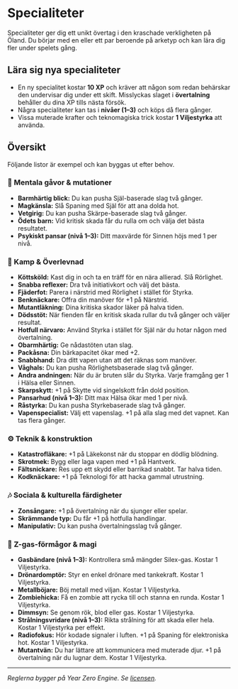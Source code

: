 # Specialiteter

Specialiteter ger dig ett unikt övertag i den kraschade verkligheten på Öland. Du börjar med en eller ett par beroende på arketyp och kan lära dig fler under spelets gång.

## Lära sig nya specialiteter
- En ny specialitet kostar **10 XP** och kräver att någon som redan behärskar den undervisar dig under ett skift. Misslyckas slaget i **övertalning** behåller du dina XP tills nästa försök.
- Några specialiteter kan tas i **nivåer (1–3)** och köps då flera gånger.
- Vissa muterade krafter och teknomagiska trick kostar **1 Viljestyrka** att använda.

## Översikt
Följande listor är exempel och kan byggas ut efter behov.

### 🧠 Mentala gåvor & mutationer
- **Barmhärtig blick:** Du kan pusha Själ-baserade slag två gånger.
- **Magkänsla:** Slå Spaning med Själ för att ana dolda hot.
- **Vetgirig:** Du kan pusha Skärpe-baserade slag två gånger.
- **Ödets barn:** Vid kritisk skada får du rulla om och välja det bästa resultatet.
- **Psykiskt pansar (nivå 1–3):** Ditt maxvärde för Sinnen höjs med 1 per nivå.

### 🔪 Kamp & Överlevnad
- **Köttsköld:** Kast dig in och ta en träff för en nära allierad. Slå Rörlighet.
- **Snabba reflexer:** Dra två initiativkort och välj det bästa.
- **Fjäderfot:** Parera i närstrid med Rörlighet i stället för Styrka.
- **Benknäckare:** Offra din manöver för +1 på Närstrid.
- **Mutantläkning:** Dina kritiska skador läker på halva tiden.
- **Dödsstöt:** När fienden får en kritisk skada rullar du två gånger och väljer resultat.
- **Hotfull närvaro:** Använd Styrka i stället för Själ när du hotar någon med övertalning.
- **Obarmhärtig:** Ge nådastöten utan slag.
- **Packåsna:** Din bärkapacitet ökar med +2.
- **Snabbhand:** Dra ditt vapen utan att det räknas som manöver.
- **Våghals:** Du kan pusha Rörlighetsbaserade slag två gånger.
- **Andra andningen:** När du är bruten slår du Styrka. Varje framgång ger 1 i Hälsa eller Sinnen.
- **Skarpskytt:** +1 på Skytte vid singelskott från dold position.
- **Pansarhud (nivå 1–3):** Ditt max Hälsa ökar med 1 per nivå.
- **Råstyrka:** Du kan pusha Styrkebaserade slag två gånger.
- **Vapenspecialist:** Välj ett vapenslag. +1 på alla slag med det vapnet. Kan tas flera gånger.

### ⚙️ Teknik & konstruktion
- **Katastrofläkare:** +1 på Läkekonst när du stoppar en dödlig blödning.
- **Skrotmek:** Bygg eller laga vapen med +1 på Hantverk.
- **Fältsnickare:** Res upp ett skydd eller barrikad snabbt. Tar halva tiden.
- **Kodknäckare:** +1 på Teknologi för att hacka gammal utrustning.

### 🎶 Sociala & kulturella färdigheter
- **Zonsångare:** +1 på övertalning när du sjunger eller spelar.
- **Skrämmande typ:** Du får +1 på hotfulla handlingar.
- **Manipulativ:** Du kan pusha övertalningsslag två gånger.

### 🧬 Z-gas-förmågor & magi
- **Gasbändare (nivå 1–3):** Kontrollera små mängder Silex-gas. Kostar 1 Viljestyrka.
- **Drönardomptör:** Styr en enkel drönare med tankekraft. Kostar 1 Viljestyrka.
- **Metallböjare:** Böj metall med viljan. Kostar 1 Viljestyrka.
- **Zombiehicka:** Få en zombie att rycka till och stanna en runda. Kostar 1 Viljestyrka.
- **Dimmsyn:** Se genom rök, blod eller gas. Kostar 1 Viljestyrka.
- **Strålningsvridare (nivå 1–3):** Rikta strålning för att skada eller hela. Kostar 1 Viljestyrka per effekt.
- **Radiofokus:** Hör kodade signaler i luften. +1 på Spaning för elektroniska hot. Kostar 1 Viljestyrka.
- **Mutantvän:** Du har lättare att kommunicera med muterade djur. +1 på övertalning när du lugnar dem. Kostar 1 Viljestyrka.

---
*Reglerna bygger på Year Zero Engine. Se [licensen](../LICENSE.md).*
